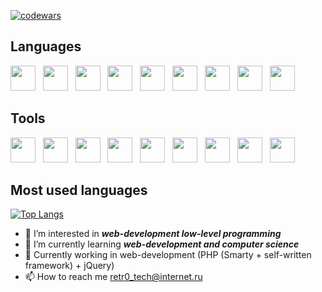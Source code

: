 [![codewars](https://www.codewars.com/users/imsureyoudontneedit/badges/small)](https://www.codewars.com/users/imsureyoudontneedit) 

## Languages

<img src="https://cdn.jsdelivr.net/gh/devicons/devicon@latest/icons/vuejs/vuejs-original.svg" width="40px" height="40px"/> &nbsp;
<img src="https://cdn.jsdelivr.net/gh/devicons/devicon@latest/icons/php/php-original.svg" width="40px" height="40px"/> &nbsp;
<img src="https://cdn.jsdelivr.net/gh/devicons/devicon@latest/icons/laravel/laravel-original.svg" width="40px" height="40px"/> &nbsp;
<img src="https://cdn.jsdelivr.net/gh/devicons/devicon@latest/icons/javascript/javascript-original.svg" width="40px" height="40px"/> &nbsp;
<img src="https://cdn.jsdelivr.net/gh/devicons/devicon@latest/icons/c/c-original.svg" width="40px" height="40px"/> &nbsp;
<img src="https://cdn.jsdelivr.net/gh/devicons/devicon@latest/icons/cplusplus/cplusplus-original.svg" width="40px" height="40px"/> &nbsp;
<img src="https://cdn.jsdelivr.net/gh/devicons/devicon@latest/icons/csharp/csharp-original.svg" width="40px" height="40px"/> &nbsp;
<img src="https://cdn.jsdelivr.net/gh/devicons/devicon@latest/icons/arduino/arduino-original.svg" width="40px" height="40px"/> &nbsp;
<img src="https://cdn.jsdelivr.net/gh/devicons/devicon@latest/icons/mysql/mysql-original.svg" width="40px" height="40px"/> &nbsp;
          
## Tools

<img src="https://cdn.jsdelivr.net/gh/devicons/devicon@latest/icons/archlinux/archlinux-original.svg" width="40px" height="40px"/> &nbsp;
<img src="https://cdn.jsdelivr.net/gh/devicons/devicon@latest/icons/ubuntu/ubuntu-original.svg" width="40px" height="40px"/> &nbsp;
<img src="https://cdn.jsdelivr.net/gh/devicons/devicon@latest/icons/windows8/windows8-original.svg" width="40px" height="40px"/> &nbsp;
<img src="https://cdn.jsdelivr.net/gh/devicons/devicon@latest/icons/docker/docker-original.svg" width="40px" height="40px"/> &nbsp;
<img src="https://cdn.jsdelivr.net/gh/devicons/devicon@latest/icons/vscode/vscode-original.svg" width="40px" height="40px"/> &nbsp;
<img src="https://cdn.jsdelivr.net/gh/devicons/devicon@latest/icons/apache/apache-original.svg" width="40px" height="40px"/> &nbsp;
<img src="https://cdn.jsdelivr.net/gh/devicons/devicon@latest/icons/postgresql/postgresql-original.svg" width="40px" height="40px"/> &nbsp;
<img src="https://cdn.jsdelivr.net/gh/devicons/devicon@latest/icons/bitbucket/bitbucket-original.svg" width="40px" height="40px"/> &nbsp;
<img src="https://cdn.jsdelivr.net/gh/devicons/devicon@latest/icons/phpstorm/phpstorm-original.svg" width="40px" height="40px"/> &nbsp;
          
          
## Most used languages

[![Top Langs](https://github-readme-stats.vercel.app/api/top-langs/?username=anuraghazra&layout=compact)](https://github.com/anuraghazra/github-readme-stats)

- 👀 I’m interested in ***web-development low-level programming***
- 🌱 I’m currently learning ***web-development and computer science***
- 👾 Currently working in web-development (PHP (Smarty + self-written framework) + jQuery)
- 📫 How to reach me retr0_tech@internet.ru
